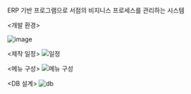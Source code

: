 ERP 기반 프로그램으로 서점의 비지니스 프로세스를 관리하는 시스템

<개발 환경>

![image](https://github.com/eunjung15/semipj_erd/assets/135147602/a6897d64-eb62-4a99-9252-1e9a1f48fbfa)

<제작 일정>
![일정](https://github.com/eunjung15/semipj_erd/assets/135147602/e94c5ce0-2670-4dc8-a381-c931d1c4f79d)

<메뉴 구성>
![메뉴 구성](https://github.com/eunjung15/semipj_erd/assets/135147602/14e45a9e-6775-4a06-b1f6-700b375cda31)

<DB 설계>
![db](https://github.com/eunjung15/semipj_erd/assets/135147602/432af0b3-0ae4-47c3-bdfe-38c0f66beaa4)
